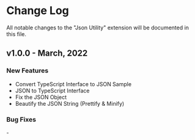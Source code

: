 # Change Log

All notable changes to the "Json Utility" extension will be documented in this file.

## v1.0.0 - March, 2022
### New Features
- Convert TypeScript Interface to JSON Sample
- JSON to TypeScript Interface
- Fix the JSON Object
- Beautify the JSON String (Prettify & Minify)

### Bug Fixes

\-